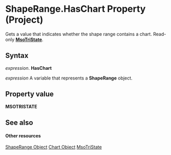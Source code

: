 
# ShapeRange.HasChart Property (Project)
Gets a value that indicates whether the shape range contains a chart. Read-only  **[MsoTriState](http://msdn.microsoft.com/en-us/library/office/ff860737%28v=office.15%29)**.

## Syntax

 _expression_. **HasChart**

 _expression_ A variable that represents a **ShapeRange** object.


## Property value

 **MSOTRISTATE**


## See also


#### Other resources


[ShapeRange Object](315031aa-4b8c-424b-26e7-ce15897beb05.md)
[Chart Object](810d4ec1-69d2-c432-b9da-57042b783b85.md)
[MsoTriState](http://msdn.microsoft.com/en-us/library/office/ff860737%28v=office.15%29)